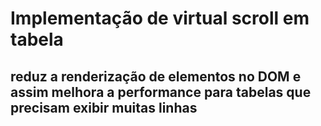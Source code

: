 # Implementação de virtual scroll em tabela

## reduz a renderização de elementos no DOM e assim melhora a performance para tabelas que precisam exibir muitas linhas
